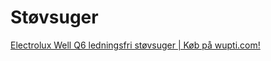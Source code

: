 # Støvsuger
[Electrolux Well Q6 ledningsfri støvsuger | Køb på wupti.com!](https://www.wupti.com/produkter/electrolux-well-q6-ledningsfri-stoevsuger/200032978/?tilbudsavis=true&utm_source=tjek&utm_medium=referral)

<!-- #opportunity/spend -->

<!-- {BearID:31430E34-B493-47CE-8C15-55F85A0ED32D-36640-0000030216337F9D} -->
